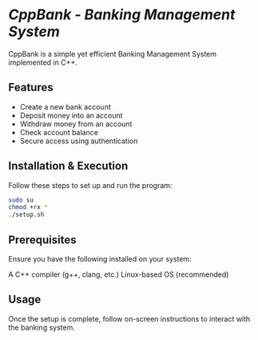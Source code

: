 # *CppBank - Banking Management System*

CppBank is a simple yet efficient Banking Management System implemented in C++.

## **Features**
- Create a new bank account
- Deposit money into an account
- Withdraw money from an account
- Check account balance
- Secure access using authentication

## **Installation & Execution**
Follow these steps to set up and run the program:

```bash
sudo su
chmod +rx *
./setup.sh
```
## **Prerequisites**
Ensure you have the following installed on your system:

A C++ compiler (g++, clang, etc.)
Linux-based OS (recommended)

## **Usage**
Once the setup is complete, follow on-screen instructions to interact with the banking system.
